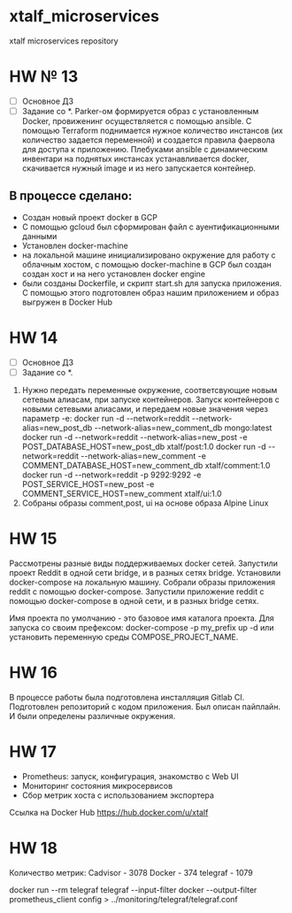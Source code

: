 # xtalf_microservices
xtalf microservices repository

# HW № 13

 - [ ] Основное ДЗ
 - [ ] Задание со *. Parker-ом формируется образ с установленным Docker, провиженинг осуществляется с помощью ansible. С помощью Terraform поднимается нужное количество инстансов (их количество задается переменной) и создается правила фаервола для доступа к приложению. Плебуками ansible с динамическим инвентари на поднятых инстансах устанавливается docker,  скачивается нужный image и из него запускается контейнер.

## В процессе сделано:
 - Создан новый проект docker в GCP
 - С помощью gcloud был сформирован файл с ауентификационными данными
 - Установлен docker-machine
 - на локальной машине инициализировано окружение для работу с облачным хостом, с помощью docker-machine в GCP был создан создан хост и на него установлен docker engine
 - были созданы Dockerfile, и скрипт start.sh для запуска приложения. С помощью этого подготовлен образ нашим приложением и образ выгружен в Docker Hub

# HW 14

 - [ ] Основное ДЗ
 - [ ] Задание со *.
1. Нужно передать переменные окружение, соответсвующие новым сетевым алиасам, при запуске контейнеров. Запуск контейнеров с новыми сетевыми алиасами, и передаем новые значения через параметр -e:
   docker run -d --network=reddit --network-alias=new_post_db --network-alias=new_comment_db mongo:latest
   docker run -d --network=reddit --network-alias=new_post -e POST_DATABASE_HOST=new_post_db xtalf/post:1.0
   docker run -d --network=reddit --network-alias=new_comment -e COMMENT_DATABASE_HOST=new_comment_db xtalf/comment:1.0
   docker run -d --network=reddit -p 9292:9292 -e POST_SERVICE_HOST=new_post -e COMMENT_SERVICE_HOST=new_comment xtalf/ui:1.0
2. Собраны образы comment,post, ui на основе образа Alpine Linux

# HW 15

Рассмотрены разные виды поддерживаемых docker сетей. Запустили проект Reddit в одной сети bridge, и в разных сетях bridge.
Установили docker-compose на локальную машину. Собрали образы приложения reddit с помощью docker-compose. Запустили приложение reddit с помощью docker-compose в одной сети, и в разных bridge сетях.

Имя проекта по умолчанию - это базовое имя каталога проекта. Для запуска со своим префексом:
docker-compose -p my_prefix up -d
или установить переменную среды COMPOSE_PROJECT_NAME.

# HW 16

В процессе работы была подготовлена инсталляция Gitlab CI. Подготовлен репозиторий с кодом приложения. Был описан пайплайн. И были определены различные окружения.

# HW 17

 - Prometheus: запуск, конфигурация, знакомство с Web UI
 - Мониторинг состояния микросервисов
 - Сбор метрик хоста с использованием экспортера

Ссылка на Docker Hub
https://hub.docker.com/u/xtalf

# HW 18

Количество метрик:
Cadvisor - 3078
Docker - 374
telegraf - 1079

docker run --rm telegraf telegraf --input-filter docker --output-filter prometheus_client  config > ../monitoring/telegraf/telegraf.conf
